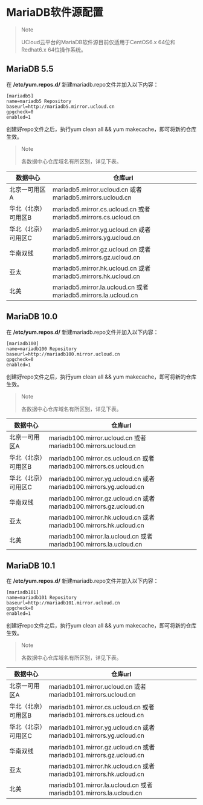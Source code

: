 # MariaDB软件源配置

> Note
> 
> UCloud云平台的MariaDB软件源目前仅适用于CentOS6.x 64位和Redhat6.x 64位操作系统。

## MariaDB 5.5

在 **/etc/yum.repos.d/** 新建mariadb.repo文件并加入以下内容：

```
[mariadb5]
name=mariadb5 Repository
baseurl=http://mariadb5.mirror.ucloud.cn
gpgcheck=0
enabled=1
```

创建好repo文件之后，执行yum clean all && yum makecache，即可将新的仓库生效。

> Note
> 
> 各数据中心仓库域名有所区别，详见下表。


| 数据中心    | 仓库url                                                         |
| ------- | ------------------------------------------------------------- |
| 北京一可用区A | mariadb5.mirror.ucloud.cn 或者 mariadb5.mirrors.ucloud.cn       |
| 华北（北京）可用区B | mariadb5.mirror.cs.ucloud.cn 或者 mariadb5.mirrors.cs.ucloud.cn |
| 华北（北京）可用区C | mariadb5.mirror.yg.ucloud.cn 或者 mariadb5.mirrors.yg.ucloud.cn |
| 华南双线    | mariadb5.mirror.gz.ucloud.cn 或者 mariadb5.mirrors.gz.ucloud.cn |
| 亚太      | mariadb5.mirror.hk.ucloud.cn 或者 mariadb5.mirrors.hk.ucloud.cn |
| 北美      | mariadb5.mirror.la.ucloud.cn 或者 mariadb5.mirrors.la.ucloud.cn |

## MariaDB 10.0

在 **/etc/yum.repos.d/** 新建mariadb.repo文件并加入以下内容：

```
[mariadb100]
name=mariadb100 Repository
baseurl=http://mariadb100.mirror.ucloud.cn
gpgcheck=0
enabled=1
```

创建好repo文件之后，执行yum clean all && yum makecache，即可将新的仓库生效。

> Note
> 
> 各数据中心仓库域名有所区别，详见下表。


| 数据中心    | 仓库url                                                             |
| ------- | ----------------------------------------------------------------- |
| 北京一可用区A | mariadb100.mirror.ucloud.cn 或者 mariadb100.mirrors.ucloud.cn       |
| 华北（北京）可用区B | mariadb100.mirror.cs.ucloud.cn 或者 mariadb100.mirrors.cs.ucloud.cn |
| 华北（北京）可用区C | mariadb100.mirror.yg.ucloud.cn 或者 mariadb100.mirrors.yg.ucloud.cn |
| 华南双线    | mariadb100.mirror.gz.ucloud.cn 或者 mariadb100.mirrors.gz.ucloud.cn |
| 亚太      | mariadb100.mirror.hk.ucloud.cn 或者 mariadb100.mirrors.hk.ucloud.cn |
| 北美      | mariadb100.mirror.la.ucloud.cn 或者 mariadb100.mirrors.la.ucloud.cn |

## MariaDB 10.1

在 **/etc/yum.repos.d/** 新建mariadb.repo文件并加入以下内容：

```
[mariadb101]
name=mariadb101 Repository
baseurl=http://mariadb101.mirror.ucloud.cn
gpgcheck=0
enabled=1
```

创建好repo文件之后，执行yum clean all && yum makecache，即可将新的仓库生效。

> Note
> 
> 各数据中心仓库域名有所区别，详见下表。


| 数据中心    | 仓库url                                                             |
| ------- | ----------------------------------------------------------------- |
| 北京一可用区A | mariadb101.mirror.ucloud.cn 或者 mariadb101.mirrors.ucloud.cn       |
| 华北（北京）可用区B | mariadb101.mirror.cs.ucloud.cn 或者 mariadb101.mirrors.cs.ucloud.cn |
| 华北（北京）可用区C | mariadb101.mirror.yg.ucloud.cn 或者 mariadb101.mirrors.yg.ucloud.cn |
| 华南双线    | mariadb101.mirror.gz.ucloud.cn 或者 mariadb101.mirrors.gz.ucloud.cn |
| 亚太      | mariadb101.mirror.hk.ucloud.cn 或者 mariadb101.mirrors.hk.ucloud.cn |
| 北美      | mariadb101.mirror.la.ucloud.cn 或者 mariadb101.mirrors.la.ucloud.cn |
